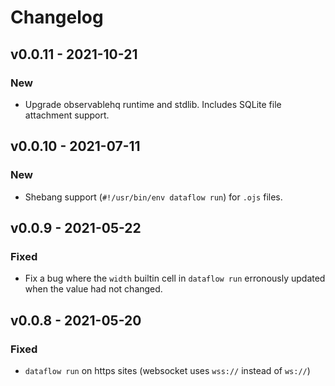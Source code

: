 # Changelog

## v0.0.11 - 2021-10-21

### New

- Upgrade observablehq runtime and stdlib. Includes SQLite file attachment support.

## v0.0.10 - 2021-07-11

### New

- Shebang support (`#!/usr/bin/env dataflow run`) for `.ojs` files.

## v0.0.9 - 2021-05-22

### Fixed

- Fix a bug where the `width` builtin cell in `dataflow run` erronously updated when the value had not changed.

## v0.0.8 - 2021-05-20

### Fixed

- `dataflow run` on https sites (websocket uses `wss://` instead of `ws://`)

